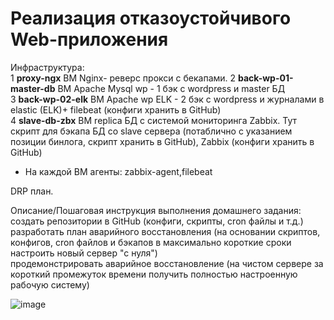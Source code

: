 #  Реализация отказоустойчивого Web-приложения
Инфраструктура:  
1  	**proxy-ngx**  ВМ Nginx- реверс прокси  c бекапами.
2   **back-wp-01-master-db**    ВМ Apache Mysql wp - 1 бэк с wordpress и master БД  
3   **back-wp-02-elk** ВМ Apache wp ELK - 2 бэк с wordpress и журналами в elastic (ELK)+ filebeat    (конфиги хранить в GitHub)  
4   **slave-db-zbx**  ВМ replica БД c системой мониторинга Zabbix. Тут скрипт для бэкапа БД со slave сервера (потаблично с указанием позиции бинлога, скрипт хранить в GitHub), Zabbix (конфиги хранить в GitHub)  

+ На каждой ВМ агенты: zabbix-agent,filebeat  

DRP план.

Описание/Пошаговая инструкция выполнения домашнего задания:  
создать репозитории в GitHub (конфиги, скрипты, cron файлы и т.д.)  
разработать план аварийного восстановления (на основании скриптов, конфигов, cron файлов и бэкапов в максимально короткие сроки настроить новый сервер "с нуля")  
продемонстрировать аварийное восстановление (на чистом сервере за короткий промежуток времени получить полностью настроенную рабочую систему)  



![image](https://github.com/socrat16/otus_project/assets/71122445/e1866aeb-ed1f-4c60-b526-f0a368f708c7)
